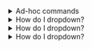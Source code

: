 <details>
<summary>Ad-hoc commands</summary>
<br>

![](images/20220516163752.png)  
![](images/20220516163830.png)  
![](images/20220516163909.png)  
![](images/20220516163940.png)  
![](images/20220516164006.png)  

```
# Create a directory using Bash
mkdir /ansible

# Create a directory using Ansible
ansible localhost -m file -a "path=/ansible state=directory"

# Ping
ansible localhost -m ping

# Stat
ansible localhost -m stat -a "path=/ansible"

# Copy
ansible localhost -m copy -a "src=/ansible/info.md dest=/ansible/to-dos.md"

# Replace
ansible localhost -m replace -a "path=/ansible/to-dos.md regexp='^\[\s' replace='[x'"

# Debug and Lookup
ansible localhost -m debug -a "msg={{lookup('file', '/ansible/to-dos.md') }}"

# File
ansible localhost -m file -a "path=/ansible/to-dos.md state=absent"
```

```
ad-hoc commands, idempotency, Ansible commands, and modules. The following are the commands and modules we explored:

    file: To add and remove directories.
    stat: To retrieve facts about directories.
    copy: To copy files.
    replace: To update files.
    Debug: To debug variables and expressions.
    lookup: A plugin to access data from outside sources.
```


</details>

<details>
<summary>How do I dropdown?</summary>
<br>
This is how you dropdown.
</details>

<details>
<summary>How do I dropdown?</summary>
<br>
This is how you dropdown.
</details>

<details>
<summary>How do I dropdown?</summary>
<br>
This is how you dropdown.
</details>
